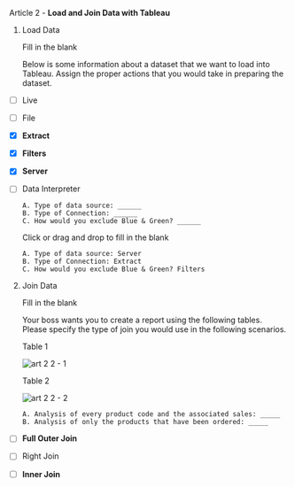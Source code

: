 Article 2 - **Load and Join Data with Tableau**

1.  Load Data

    Fill in the blank

    Below is some information about a dataset that we want to load into Tableau. Assign the proper actions that you would take in preparing the dataset.
    
- [ ]   Live
- [ ]   File
- [x]   **Extract**
- [x]   **Filters**
- [x]   **Server**
- [ ]   Data Interpreter

        A. Type of data source: ______
        B. Type of Connection: ______
        C. How would you exclude Blue & Green? ______

    Click or drag and drop to fill in the blank

        A. Type of data source: Server
        B. Type of Connection: Extract
        C. How would you exclude Blue & Green? Filters

2.  Join Data

    Fill in the blank

    Your boss wants you to create a report using the following tables. Please specify the type of join you would use in the following scenarios.
    
    Table 1
    
    ![art 2 2 - 1](https://user-images.githubusercontent.com/74751990/222874039-11ee86f7-a8e9-4261-a5b5-a488258df064.jpg)
    
    Table 2
    
    ![art 2 2 - 2](https://user-images.githubusercontent.com/74751990/222874109-035089e0-142b-46e5-89f8-2918d89ddc2f.jpg)

        A. Analysis of every product code and the associated sales: _____
        B. Analysis of only the products that have been ordered: _____

- [ ] **Full Outer Join**
- [ ] Right Join
- [ ] **Inner Join**


